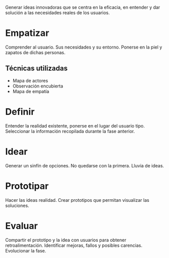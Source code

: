Generar ideas innovadoras que se centra en la eficacia, en entender y dar solución a las necesidades reales de los usuarios.

# Empatizar
Comprender al usuario. Sus necesidades y su entorno. Ponerse en la piel y zapatos de dichas personas. 
## Técnicas utilizadas
- Mapa de actores
- Observación encubierta
- Mapa de empatía

# Definir
Entender la realidad existente, ponerse en el lugar del usuario tipo.
Seleccionar la información recopilada durante la fase anterior. 

# Idear
Generar un sinfín de opciones. No quedarse con la primera. Lluvia de ideas. 

# Prototipar
Hacer las ideas realidad. Crear prototipos que permitan visualizar las soluciones.

# Evaluar
Compartir el prototipo y la idea con usuarios para obtener retroalimentación. Identificar mejoras, fallos y posibles carencias. Evolucionar la fase.